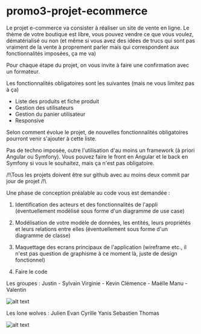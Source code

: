 # promo3-projet-ecommerce

Le projet e-commerce va consister à réaliser un site de vente en ligne.
Le thème de votre boutique est libre, vous pouvez vendre ce que vous voulez, dématérialisé ou non (et même si vous avez des idées de trucs qui sont pas vraiment de la vente à proprement parler mais qui correspondent aux fonctionnalités imposées, ça me va)

Pour chaque étape du projet, on vous invite à faire une confirmation avec un formateur.

Les fonctionnalités obligatoires sont les suivantes (mais ne vous limitez pas à ça)

- Liste des produits et fiche produit
- Gestion des utilisateurs
- Gestion du panier utilisateur
- Responsive

Selon comment évolue le projet, de nouvelles fonctionnalités obligatoires pourront venir s'ajouter à cette liste.

Pas de techno imposée, outre l'utilisation d'au moins un framework (à priori Angular ou Symfony). Vous pouvez faire le front en Angular et le back en Symfony si vous le souhaitez, mais ça n'est pas obligatoire.

/!\Tous les projets doivent être sur github avec au moins deux commit par jour de projet /!\

Une phase de conception préalable au code vous est demandée : 

1) Identification des acteurs et des fonctionnalités de l'appli (éventuellement modélisé sous forme d'un diagramme de use case)
2) Modélisation de votre modèle de données, les entités, leurs propriétés et leurs relations entre elles (éventuellement sous forme d'un diagramme de classe)
3) Maquettage des ecrans principaux de l'application (wireframe etc., il n'est pas question de graphisme à ce moment là, juste de design fonctionnel)

4) Faire le code


Les groupes :
Justin - Sylvain
Virginie - Kevin
Clémence - Maëlle
Manu - Valentin

![alt text](https://media.giphy.com/media/3mY7xKLhOJ8mQ/giphy.gif)

Les lone wolves :
Julien
Evan
Cyrille
Yanis
Sebastien
Thomas

![alt text](https://media.giphy.com/media/12NsNduXLlm1mE/giphy.gif)

